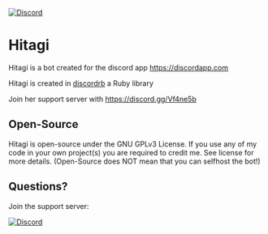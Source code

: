 [![Discord](https://discordapp.com/api/guilds/240059867744698368/embed.png)](https://discord.gg/Vf4ne5b)

# Hitagi
Hitagi is a bot created for the discord app https://discordapp.com

Hitagi is created in [discordrb](https://github.com/meew0/discordrb) a Ruby library

Join her support server with https://discord.gg/Vf4ne5b

Open-Source
-
Hitagi is open-source under the GNU GPLv3 License. If you use any of my code in your own project(s) you are required to credit me. See license for more details. (Open-Source does NOT mean that you can selfhost the bot!)

Questions?
-
Join the support server:

[![Discord](https://discordapp.com/api/guilds/240059867744698368/embed.png?style=banner3)](https://discord.gg/Vf4ne5b)
